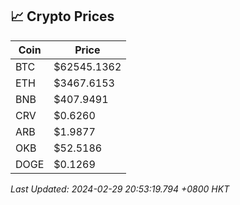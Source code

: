 ## 📈 Crypto Prices

| Coin | Price |
| ---- | ----- |
| BTC | $62545.1362 |
| ETH | $3467.6153 |
| BNB | $407.9491 |
| CRV | $0.6260 |
| ARB | $1.9877 |
| OKB | $52.5186 |
| DOGE | $0.1269 |

_Last Updated: 2024-02-29 20:53:19.794 +0800 HKT_
